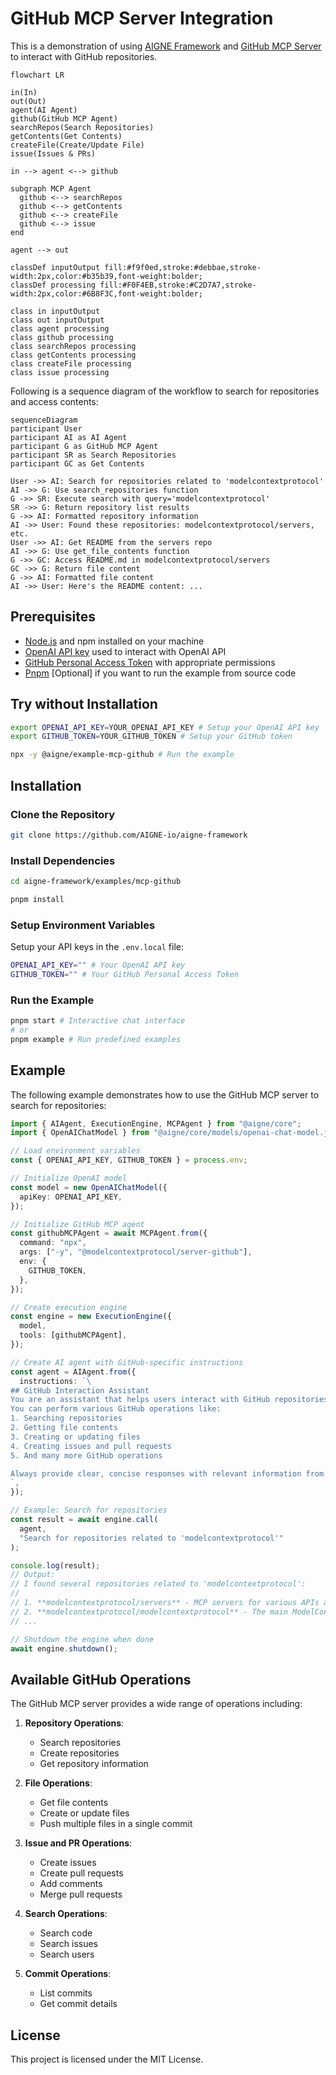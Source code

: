 # GitHub MCP Server Integration

This is a demonstration of using [AIGNE Framework](https://github.com/AIGNE-io/aigne-framework) and [GitHub MCP Server](https://github.com/modelcontextprotocol/servers/tree/main/src/github) to interact with GitHub repositories.

```mermaid
flowchart LR

in(In)
out(Out)
agent(AI Agent)
github(GitHub MCP Agent)
searchRepos(Search Repositories)
getContents(Get Contents)
createFile(Create/Update File)
issue(Issues & PRs)

in --> agent <--> github

subgraph MCP Agent
  github <--> searchRepos
  github <--> getContents
  github <--> createFile
  github <--> issue
end

agent --> out

classDef inputOutput fill:#f9f0ed,stroke:#debbae,stroke-width:2px,color:#b35b39,font-weight:bolder;
classDef processing fill:#F0F4EB,stroke:#C2D7A7,stroke-width:2px,color:#6B8F3C,font-weight:bolder;

class in inputOutput
class out inputOutput
class agent processing
class github processing
class searchRepos processing
class getContents processing
class createFile processing
class issue processing
```

Following is a sequence diagram of the workflow to search for repositories and access contents:

```mermaid
sequenceDiagram
participant User
participant AI as AI Agent
participant G as GitHub MCP Agent
participant SR as Search Repositories
participant GC as Get Contents

User ->> AI: Search for repositories related to 'modelcontextprotocol'
AI ->> G: Use search_repositories function
G ->> SR: Execute search with query='modelcontextprotocol'
SR ->> G: Return repository list results
G ->> AI: Formatted repository information
AI ->> User: Found these repositories: modelcontextprotocol/servers, etc.
User ->> AI: Get README from the servers repo
AI ->> G: Use get_file_contents function
G ->> GC: Access README.md in modelcontextprotocol/servers
GC ->> G: Return file content
G ->> AI: Formatted file content
AI ->> User: Here's the README content: ...
```

## Prerequisites

- [Node.js](https://nodejs.org) and npm installed on your machine
- [OpenAI API key](https://platform.openai.com/api-keys) used to interact with OpenAI API
- [GitHub Personal Access Token](https://github.com/settings/tokens) with appropriate permissions
- [Pnpm](https://pnpm.io) [Optional] if you want to run the example from source code

## Try without Installation

```bash
export OPENAI_API_KEY=YOUR_OPENAI_API_KEY # Setup your OpenAI API key
export GITHUB_TOKEN=YOUR_GITHUB_TOKEN # Setup your GitHub token

npx -y @aigne/example-mcp-github # Run the example
```

## Installation

### Clone the Repository

```bash
git clone https://github.com/AIGNE-io/aigne-framework
```

### Install Dependencies

```bash
cd aigne-framework/examples/mcp-github

pnpm install
```

### Setup Environment Variables

Setup your API keys in the `.env.local` file:

```bash
OPENAI_API_KEY="" # Your OpenAI API key
GITHUB_TOKEN="" # Your GitHub Personal Access Token
```

### Run the Example

```bash
pnpm start # Interactive chat interface
# or
pnpm example # Run predefined examples
```

## Example

The following example demonstrates how to use the GitHub MCP server to search for repositories:

```typescript
import { AIAgent, ExecutionEngine, MCPAgent } from "@aigne/core";
import { OpenAIChatModel } from "@aigne/core/models/openai-chat-model.js";

// Load environment variables
const { OPENAI_API_KEY, GITHUB_TOKEN } = process.env;

// Initialize OpenAI model
const model = new OpenAIChatModel({
  apiKey: OPENAI_API_KEY,
});

// Initialize GitHub MCP agent
const githubMCPAgent = await MCPAgent.from({
  command: "npx",
  args: ["-y", "@modelcontextprotocol/server-github"],
  env: {
    GITHUB_TOKEN,
  },
});

// Create execution engine
const engine = new ExecutionEngine({
  model,
  tools: [githubMCPAgent],
});

// Create AI agent with GitHub-specific instructions
const agent = AIAgent.from({
  instructions: `\
## GitHub Interaction Assistant
You are an assistant that helps users interact with GitHub repositories.
You can perform various GitHub operations like:
1. Searching repositories
2. Getting file contents
3. Creating or updating files
4. Creating issues and pull requests
5. And many more GitHub operations

Always provide clear, concise responses with relevant information from GitHub.
`,
});

// Example: Search for repositories
const result = await engine.call(
  agent,
  "Search for repositories related to 'modelcontextprotocol'"
);

console.log(result);
// Output:
// I found several repositories related to 'modelcontextprotocol':
//
// 1. **modelcontextprotocol/servers** - MCP servers for various APIs and services
// 2. **modelcontextprotocol/modelcontextprotocol** - The main ModelContextProtocol repository
// ...

// Shutdown the engine when done
await engine.shutdown();
```

## Available GitHub Operations

The GitHub MCP server provides a wide range of operations including:

1. **Repository Operations**:

   - Search repositories
   - Create repositories
   - Get repository information

2. **File Operations**:

   - Get file contents
   - Create or update files
   - Push multiple files in a single commit

3. **Issue and PR Operations**:

   - Create issues
   - Create pull requests
   - Add comments
   - Merge pull requests

4. **Search Operations**:

   - Search code
   - Search issues
   - Search users

5. **Commit Operations**:
   - List commits
   - Get commit details

## License

This project is licensed under the MIT License.
